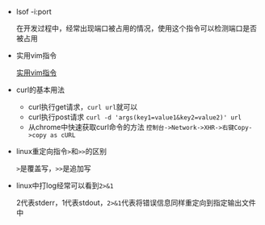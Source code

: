 * lsof -i:port

	在开发过程中，经常出现端口被占用的情况，使用这个指令可以检测端口是否被占用

* 实用vim指令

	[实用vim指令](https://linux.cn/article-8144-1.html)

* curl的基本用法

    * curl执行get请求，`curl url`就可以
    * curl执行post请求 `curl -d 'args(key1=value1&key2=value2)' url`
    * 从chrome中快速获取curl命令的方法 `控制台->Network->XHR->右键Copy->copy as cURL`

* linux重定向指令`>`和`>>`的区别

    `>`是覆盖写，`>>`是追加写

* linux中打log经常可以看到`2>&1`

    2代表stderr，1代表stdout，`2>&1`代表将错误信息同样重定向到指定输出文件中
